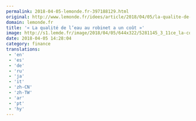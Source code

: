 ```yaml
---
permalink: 2018-04-05-lemonde.fr-397188129.html
original: http://www.lemonde.fr/idees/article/2018/04/05/la-qualite-de-l-eau-au-robinet-a-un-cout_5281147_3232.html
domain: lemonde.fr
title: '« La qualité de l’eau au robinet a un coût »'
image: http://s1.lemde.fr/image/2018/04/05/644x322/5281145_3_11ce_la-commission-europeenne-vient-de-mettre-en_1c68910f2ab4290cfdfd8bfb98fca029.jpg
date: 2018-04-05 14:28:04
category: finance
translations: 
 - 'en'
 - 'es'
 - 'de'
 - 'ru'
 - 'ja'
 - 'it'
 - 'zh-CN'
 - 'zh-TW'
 - 'ar'
 - 'pt'
 - 'hy'
---
```



